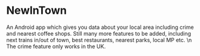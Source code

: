 # NewInTown
An Android app which gives you data about your local area including crime and nearest coffee shops. 
Still many more features to be added, including next trains in/out of town, best restaurants, nearest parks, local MP etc. \n
The crime feature only works in the UK.
